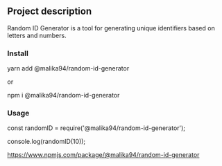 ## Project description

Random ID Generator is a tool for generating unique identifiers based on letters and numbers.

### Install

yarn add @malika94/random-id-generator

or 

npm i @malika94/random-id-generator

### Usage

const randomID = require('@malika94/random-id-generator');

console.log(randomID(10));

https://www.npmjs.com/package/@malika94/random-id-generator
